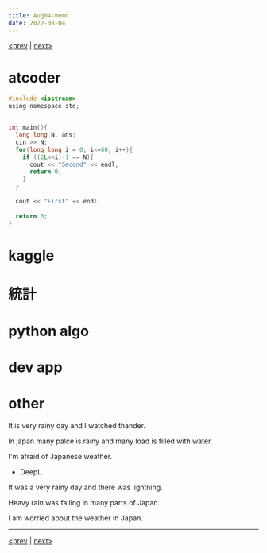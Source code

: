 ```yaml
---
title: Aug04-memo 
date: 2022-08-04 
---
```


[<prev](https://idekworks.github.io/TechnicalMemo/2022/08/03/Aug03.html) | [next>](https://idekworks.github.io/TechnicalMemo/2022/08/05/Aug05.html) 

# atcoder
```c
#include <iostream>
using namespace std;


int main(){
  long long N, ans;
  cin >> N;
  for(long long i = 0; i<=60; i++){
    if ((2L<<i)-1 == N){
      cout << "Second" << endl;
      return 0;
    }
  }
  
  cout << "First" << endl;
  
  return 0;
}

```

# kaggle

# 統計

# python algo

# dev app

# other
It is very rainy day and I watched thander.

In japan many palce is rainy and many load is filled with water.

I'm afraid of Japanese weather.

- DeepL

It was a very rainy day and there was lightning.

Heavy rain was falling in many parts of Japan.

I am worried about the weather in Japan.

***

[<prev](https://idekworks.github.io/TechnicalMemo/2022/08/03/Aug03.html) | [next>](https://idekworks.github.io/TechnicalMemo/2022/08/05/Aug05.html)

